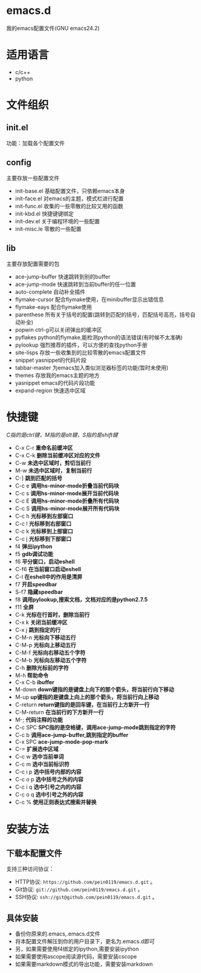 emacs.d
=======
我的emacs配置文件(GNU emacs24.2)

# 适用语言 #

* c/c++
* python

# 文件组织 #

## init.el ##

功能：加载各个配置文件

## config ##
主要存放一些配置文件
* init-base.el 基础配置文件，只依赖emacs本身
* init-face.el 对emacs的主题，模式栏进行配置
* init-func.el 收集的一些零散的比较又用的函数
* init-kbd.el  快捷键键绑定
* init-dev.el  关于编程环境的一些配置
* init-misc.le 零散的一些配置

## lib ##
主要存放配置需要的包

* ace-jump-buffer 快速跳转到别的buffer
* ace-jump-mode 快速跳转到当前buffer的任一位置
* auto-complete 自动补全插件
* flymake-cursor 配合flymake使用，在minibuffer显示出错信息
* flymake-eays   配合flymake使用
* parenthese 所有关于括号的配置(跳转到匹配的括号，匹配括号高亮，括号自动补全)
* popwin ctrl-g可以关闭弹出的缓冲区
* pyflakes python的flymake,能检测python的语法错误(有时候不太准确)
* pylookup 强烈推荐的插件，可以方便的查找python手册
* site-lisps 存放一些收集到的比较零散的emacs配置文件
* snippet yasnippet的代码片段
* tabbar-master 为emacs加入类似浏览器标签的功能(暂时未使用)
* themes 存放我的emacs主题的地方
* yasnippet emacs的代码片段功能
* expand-region 快速选中区域

# 快捷键 #
*C指的是ctrl键，M指的是alt键，S指的是shift键*
* C-x C-r **重命名前缓冲区**
* C-x C-k **删除当前缓冲区对应的文件**
* C-w **未选中区域时，剪切当前行**
* M-w **未选中区域时，复制当前行**
* C-] **跳到匹配的括号**
* C-c e **调用hs-minor-mode折叠当前代码块**
* C-c s **调用hs-minor-mode展开当前代码块**
* C-c E **调用hs-minor-mode折叠所有代码块**
* C-c S **调用hs-minor-mode展开所有代码块**
* C-c h **光标移到左部窗口**
* C-c l **光标移到右部窗口**
* C-c k **光标移到上部窗口**
* C-c j **光标移到下部窗口**
* f4 **弹出ipython**
* f5 **gdb调试功能**
* f6 **平分窗口，启动eshell**
* C-f6 **在当前窗口启动eshell**
* C-l **在eshell中的作用是清屏**
* f7 **开启speedbar**
* S-f7 **隐藏speedbar**
* f8 **调用pylookup,搜索文档，文档对应的是python2.7.5**
* f11 **全屏**
* C-k **光标在行首时，删除当前行**
* C-x k **关闭当前缓冲区**
* C-x j **跳到指定的行**
* C-M-n **光标向下移动五行**
* C-M-p **光标向上移动五行**
* C-M-f **光标向右移动五个字符**
* C-M-b **光标向左移动五个字符**
* C-h **删除光标前的字符**
* M-h **帮助命令**
* C-x C-b **ibuffer**
* M-down **down键指的是键盘上向下的那个箭头，将当前行向下移动**
* M-up **up键指的是键盘上向上的那个箭头，将当前行向上移动**
* C-return **return键指的是回车键，在当前行上方新开一行**
* C-M-return **在当前行的下方新开一行**
* M-; **代码注释的功能**
* C-c SPC **SPC指的是空格键，调用ace-jump-mode跳到指定的字符**
* C-c b **调用ace-jump-buffer,跳到指定的buffer**
* C-x SPC **ace-jump-mode-pop-mark**
* C-= **扩展选中区域**
* C-c w **选中当前单词**
* C-c m **选中当前标识符**
* C-c i p **选中括号内部的内容**
* C-c o p **选中括号之外的内容**
* C-c i q **选中引号之内的内容**
* C-c o q **选中引号之外的内容**
* C-c % **使用正则表达式搜索并替换**

# 安装方法 #

## 下载本配置文件 ##

支持三种访问协议：

* HTTP协议: `https://github.com/pein0119/emacs.d.git` 。
* Git协议: `git://github.com/pein0119/emacs.d.git` 。
* SSH协议: `ssh://git@github.com/pein0119/emacs.d.git` 。

## 具体安装 ##

* 备份你原来的.emacs,.emacs.d文件
* 将本配置文件解压到你的用户目录下，更名为.emacs.d即可
* 另，如果需要使用f4绑定的ipython,需要安装ipython
* 如果需要使用ascope阅读源代码，需要安装cscope
* 如果需要markdown模式的导出功能，需要安装markdown
